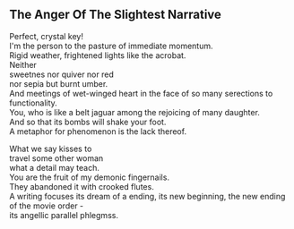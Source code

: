 The Anger Of The Slightest Narrative
------------------------------------
Perfect, crystal key!  
I'm the person to the pasture of immediate momentum.  
Rigid weather, frightened lights like the acrobat.  
Neither  
sweetnes nor quiver nor red  
nor sepia but burnt umber.  
And meetings of wet-winged heart in the face of so many serections to functionality.  
You, who is like a belt jaguar among the rejoicing of many daughter.  
And so that its bombs will shake your foot.  
A metaphor for phenomenon is the lack thereof.  
  
What we say kisses to  
travel some other woman  
what a detail may teach.  
You are the fruit of my demonic fingernails.  
They abandoned it with crooked flutes.  
A writing focuses its dream of a ending, its new beginning, the new ending  
of the movie order -  
its angellic parallel phlegmss.  

